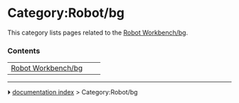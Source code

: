 # Category:Robot/bg
This category lists pages related to the [Robot Workbench/bg](Robot_Workbench/bg.md).

### Contents

|     |     |     |
| --- | --- | --- |
| [Robot Workbench/bg](Robot_Workbench/bg.md) |



---
⏵ [documentation index](../README.md) > Category:Robot/bg
